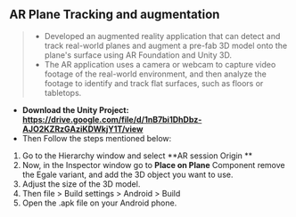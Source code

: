 ## AR Plane Tracking and augmentation
>* Developed an augmented reality application that can detect and track real-world planes and augment a pre-fab 3D model onto the plane's surface using AR Foundation and Unity 3D.
>* The AR application uses a camera or webcam to capture video footage of the real-world environment, and then analyze the footage to identify and track flat surfaces, such as floors or tabletops.
* **Download the Unity Project: https://drive.google.com/file/d/1nB7bi1DhDbz-AJO2KZRzGAziKDWkjY1T/view**
* Then Follow the steps mentioned below:
1. Go to the Hierarchy window and select **AR session Origin **
2. Now, in the Inspector window go to **Place on Plane** Component remove the Egale variant, and add the 3D object you want to use.
3. Adjust the size of the 3D model.
4. Then file > Build settings > Android > Build
5. Open the .apk file on your Android phone.    
